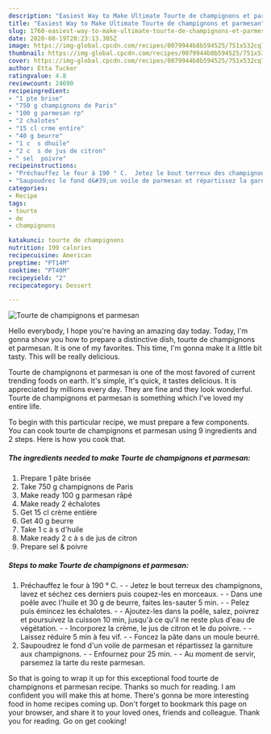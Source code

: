 ```yaml
---
description: "Easiest Way to Make Ultimate Tourte de champignons et parmesan"
title: "Easiest Way to Make Ultimate Tourte de champignons et parmesan"
slug: 1760-easiest-way-to-make-ultimate-tourte-de-champignons-et-parmesan
date: 2020-08-19T20:23:13.305Z
image: https://img-global.cpcdn.com/recipes/0079944b8b594525/751x532cq70/tourte-de-champignons-et-parmesan-photo-principale-de-la-recette.jpg
thumbnail: https://img-global.cpcdn.com/recipes/0079944b8b594525/751x532cq70/tourte-de-champignons-et-parmesan-photo-principale-de-la-recette.jpg
cover: https://img-global.cpcdn.com/recipes/0079944b8b594525/751x532cq70/tourte-de-champignons-et-parmesan-photo-principale-de-la-recette.jpg
author: Etta Tucker
ratingvalue: 4.8
reviewcount: 24690
recipeingredient:
- "1 pte brise"
- "750 g champignons de Paris"
- "100 g parmesan rp"
- "2 chalotes"
- "15 cl crme entire"
- "40 g beurre"
- "1 c  s dhuile"
- "2 c  s de jus de citron"
- " sel  poivre"
recipeinstructions:
- "Préchauffez le four à 190 ° C.  Jetez le bout terreux des champignons, lavez et séchez ces derniers puis coupez-les en morceaux.  Dans une poêle avec l&#39;huile et 30 g de beurre, faites les-sauter 5 min.  Pelez puis émincez les échalotes.  Ajoutez-les dans la poêle, salez, poivrez et poursuivez la cuisson 10 min, jusqu&#39;à ce qu&#39;il ne reste plus d&#39;eau de végétation.  Incorporez la crème, le jus de citron et le du poivre.  Laissez réduire 5 min à feu vif.  Foncez la pâte dans un moule beurré."
- "Saupoudrez le fond d&#39;un voile de parmesan et répartissez la garniture aux champignons.  Enfournez pour 25 min.  Au moment de servir, parsemez la tarte du reste parmesan."
categories:
- Recipe
tags:
- tourte
- de
- champignons

katakunci: tourte de champignons 
nutrition: 199 calories
recipecuisine: American
preptime: "PT14M"
cooktime: "PT40M"
recipeyield: "2"
recipecategory: Dessert

---
```



![Tourte de champignons et parmesan](https://img-global.cpcdn.com/recipes/0079944b8b594525/751x532cq70/tourte-de-champignons-et-parmesan-photo-principale-de-la-recette.jpg)

Hello everybody, I hope you're having an amazing day today. Today, I'm gonna show you how to prepare a distinctive dish, tourte de champignons et parmesan. It is one of my favorites. This time, I'm gonna make it a little bit tasty. This will be really delicious.

Tourte de champignons et parmesan is one of the most favored of current trending foods on earth. It's simple, it's quick, it tastes delicious. It is appreciated by millions every day. They are fine and they look wonderful. Tourte de champignons et parmesan is something which I've loved my entire life.




To begin with this particular recipe, we must prepare a few components. You can cook tourte de champignons et parmesan using 9 ingredients and 2 steps. Here is how you cook that.

<!--inarticleads1-->

##### The ingredients needed to make Tourte de champignons et parmesan:

1. Prepare 1 pâte brisée
1. Take 750 g champignons de Paris
1. Make ready 100 g parmesan râpé
1. Make ready 2 échalotes
1. Get 15 cl crème entière
1. Get 40 g beurre
1. Take 1 c à s d&#39;huile
1. Make ready 2 c à s de jus de citron
1. Prepare  sel &amp; poivre




<!--inarticleads2-->

##### Steps to make Tourte de champignons et parmesan:

1. Préchauffez le four à 190 ° C. -  - Jetez le bout terreux des champignons, lavez et séchez ces derniers puis coupez-les en morceaux. -  - Dans une poêle avec l&#39;huile et 30 g de beurre, faites les-sauter 5 min. -  - Pelez puis émincez les échalotes. -  - Ajoutez-les dans la poêle, salez, poivrez et poursuivez la cuisson 10 min, jusqu&#39;à ce qu&#39;il ne reste plus d&#39;eau de végétation. -  - Incorporez la crème, le jus de citron et le du poivre. -  - Laissez réduire 5 min à feu vif. -  - Foncez la pâte dans un moule beurré.
1. Saupoudrez le fond d&#39;un voile de parmesan et répartissez la garniture aux champignons. -  - Enfournez pour 25 min. -  - Au moment de servir, parsemez la tarte du reste parmesan.




So that is going to wrap it up for this exceptional food tourte de champignons et parmesan recipe. Thanks so much for reading. I am confident you will make this at home. There's gonna be more interesting food in home recipes coming up. Don't forget to bookmark this page on your browser, and share it to your loved ones, friends and colleague. Thank you for reading. Go on get cooking!
